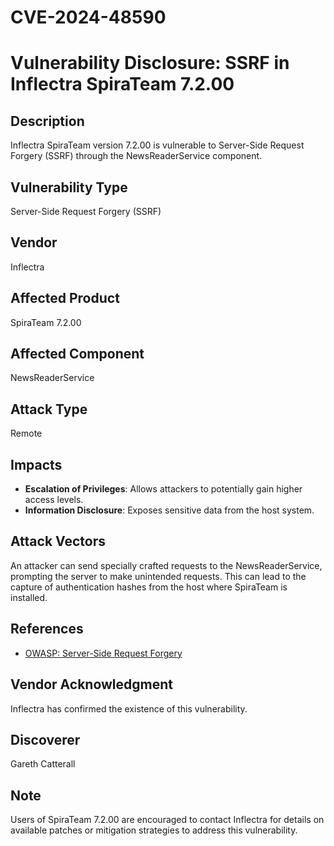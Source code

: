 # CVE-2024-48590

# Vulnerability Disclosure: SSRF in Inflectra SpiraTeam 7.2.00

## Description
Inflectra SpiraTeam version 7.2.00 is vulnerable to Server-Side Request Forgery (SSRF) through the NewsReaderService component.

## Vulnerability Type
Server-Side Request Forgery (SSRF)

## Vendor
Inflectra

## Affected Product
SpiraTeam 7.2.00

## Affected Component
NewsReaderService

## Attack Type
Remote

## Impacts
- **Escalation of Privileges**: Allows attackers to potentially gain higher access levels.
- **Information Disclosure**: Exposes sensitive data from the host system.

## Attack Vectors
An attacker can send specially crafted requests to the NewsReaderService, prompting the server to make unintended requests. This can lead to the capture of authentication hashes from the host where SpiraTeam is installed.

## References
- [OWASP: Server-Side Request Forgery](https://owasp.org/www-community/attacks/Server_Side_Request_Forgery)

## Vendor Acknowledgment
Inflectra has confirmed the existence of this vulnerability.

## Discoverer
Gareth Catterall

## Note
Users of SpiraTeam 7.2.00 are encouraged to contact Inflectra for details on available patches or mitigation strategies to address this vulnerability.
